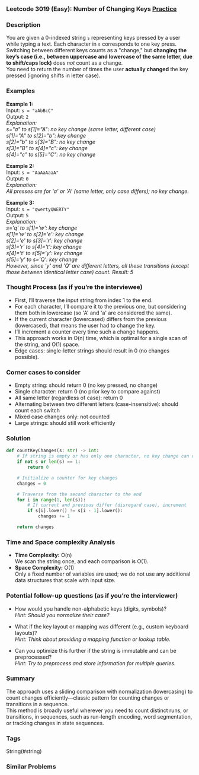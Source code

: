 ### Leetcode 3019 (Easy): Number of Changing Keys [Practice](https://leetcode.com/problems/number-of-changing-keys)

### Description  
You are given a 0-indexed string `s` representing keys pressed by a user while typing a text. Each character in `s` corresponds to one key press. Switching between different keys counts as a "change," but **changing the key’s case (i.e., between uppercase and lowercase of the same letter, due to shift/caps lock)** does *not* count as a change.  
You need to return the number of times the user **actually changed** the key pressed (ignoring shifts in letter case).

### Examples  

**Example 1:**  
Input: `s = "aAbBcC"`  
Output: `2`  
*Explanation:  
s="a" to s[1]="A": no key change (same letter, different case)  
s[1]="A" to s[2]="b": key change  
s[2]="b" to s[3]="B": no key change  
s[3]="B" to s[4]="c": key change  
s[4]="c" to s[5]="C": no key change*  

**Example 2:**  
Input: `s = "AaAaAaaA"`  
Output: `0`  
*Explanation:  
All presses are for 'a' or 'A' (same letter, only case differs); no key change.*  

**Example 3:**  
Input: `s = "qwertyQWERTY"`  
Output: `5`  
*Explanation:  
s='q' to s[1]='w': key change  
s[1]='w' to s[2]='e': key change  
s[2]='e' to s[3]='r': key change  
s[3]='r' to s[4]='t': key change  
s[4]='t' to s[5]='y': key change  
s[5]='y' to s='Q': key change  
However, since 'y' and 'Q' are different letters, all these transitions (except those between identical letter case) count. Result: 5*  

### Thought Process (as if you’re the interviewee)  
- First, I’ll traverse the input string from index 1 to the end.
- For each character, I’ll compare it to the previous one, but considering them both in lowercase (so 'A' and 'a' are considered the same).
- If the current character (lowercased) differs from the previous (lowercased), that means the user had to change the key.
- I’ll increment a counter every time such a change happens.
- This approach works in O(n) time, which is optimal for a single scan of the string, and O(1) space.
- Edge cases: single-letter strings should result in 0 (no changes possible).

### Corner cases to consider  
- Empty string: should return 0 (no key pressed, no change)
- Single character: return 0 (no prior key to compare against)
- All same letter (regardless of case): return 0
- Alternating between two different letters (case-insensitive): should count each switch
- Mixed case changes only: not counted
- Large strings: should still work efficiently

### Solution

```python
def countKeyChanges(s: str) -> int:
    # If string is empty or has only one character, no key change can occur
    if not s or len(s) == 1:
        return 0

    # Initialize a counter for key changes
    changes = 0

    # Traverse from the second character to the end
    for i in range(1, len(s)):
        # If current and previous differ (disregard case), increment
        if s[i].lower() != s[i - 1].lower():
            changes += 1

    return changes
```

### Time and Space complexity Analysis  

- **Time Complexity:** O(n)  
  We scan the string once, and each comparison is O(1).
- **Space Complexity:** O(1)  
  Only a fixed number of variables are used; we do not use any additional data structures that scale with input size.

### Potential follow-up questions (as if you’re the interviewer)  

- How would you handle non-alphabetic keys (digits, symbols)?  
  *Hint: Should you normalize their case?*

- What if the key layout or mapping was different (e.g., custom keyboard layouts)?  
  *Hint: Think about providing a mapping function or lookup table.*

- Can you optimize this further if the string is immutable and can be preprocessed?  
  *Hint: Try to preprocess and store information for multiple queries.*

### Summary
The approach uses a sliding comparison with normalization (lowercasing) to count changes efficiently—classic pattern for counting changes or transitions in a sequence.  
This method is broadly useful wherever you need to count distinct runs, or transitions, in sequences, such as run-length encoding, word segmentation, or tracking changes in state sequences.

### Tags
String(#string)

### Similar Problems
